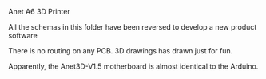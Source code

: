 Anet A6 3D Printer

All the schemas in this folder have been reversed to develop a new product software

There is no routing on any PCB.
3D drawings has drawn just for fun.

Apparently, the Anet3D-V1.5 motherboard is almost identical to the Arduino.
